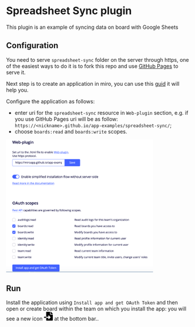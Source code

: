 # Spreadsheet Sync plugin

This plugin is an example of syncing data on board with Google Sheets

## Configuration

You need to serve `spreadsheet-sync` folder on the server through https, one of the easiest ways to do it is to fork this repo and use [GitHub Pages](https://pages.github.com/) to serve it.

Next step is to create an application in miro, you can use this [guid](https://developers.miro.com/docs/getting-started) it will help you.

Configure the application as follows:

- enter uri for the `spreadsheet-sync` resource in `Web-plugin` section, e.g. if you use GitHub Pages uri will be as follow: `https://<nickname>.github.io/app-examples/spreadsheet-sync/`;
- choose `boards:read` and `boards:write` scopes.

<img src="images/app-configuration.png" width="400px" alt="app-configuration" />

## Run

Install the application using `Install app and get OAuth Token` and then open or create board within the team on which you install the app: you will see a new icon <img src="images/spreadsheet-sync.svg" width="24" height="24" style="display: inline;" /> at the bottom bar..
